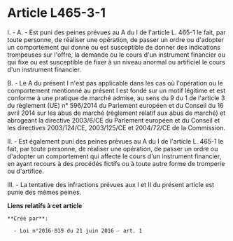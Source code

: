 # Article L465-3-1

I. - A. - Est puni des peines prévues au A du I de l'article L. 465-1 le fait, par toute personne, de réaliser une opération,
de passer un ordre ou d'adopter un comportement qui donne ou est susceptible de donner des indications trompeuses sur
l'offre, la demande ou le cours d'un instrument financier ou qui fixe ou est susceptible de fixer à un niveau anormal ou
artificiel le cours d'un instrument financier.

B. - Le A du présent I n'est pas applicable dans les cas où l'opération ou le comportement mentionné au présent I est fondé
sur un motif légitime et est conforme à une pratique de marché admise, au sens du 9 du 1 de l'article 3 du règlement (UE) n°
596/2014 du Parlement européen et du Conseil du 16 avril 2014 sur les abus de marché (règlement relatif aux abus de marché)
et abrogeant la directive 2003/6/CE du Parlement européen et du Conseil et les directives 2003/124/CE, 2003/125/CE et
2004/72/CE de la Commission.

II. - Est également puni des peines prévues au A du I de l'article L. 465-1 le fait, par toute personne, de réaliser une
opération, de passer un ordre ou d'adopter un comportement qui affecte le cours d'un instrument financier, en ayant recours à
des procédés fictifs ou à toute autre forme de tromperie ou d'artifice.

III. - La tentative des infractions prévues aux I et II du présent article est punie des mêmes peines.

**Liens relatifs à cet article**

	**Créé par**:

	  - Loi n°2016-819 du 21 juin 2016 - art. 1
